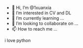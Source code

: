 - 👋 Hi, I’m @1xuanxia
- 👀 I’m interested in CV and DL
- 🌱 I’m currently learning ...
- 💞️ I’m looking to collaborate on ...
- 📫 How to reach me ...

<!---
1xuanxia/1xuanxia is a ✨ special ✨ repository because its `README.md` (this file) appears on your GitHub profile.
You can click the Preview link to take a look at your changes.
--->
i love python

